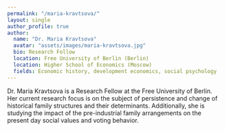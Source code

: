 ```yaml
---
permalink: "/maria-kravtsova/"
layout: single
author_profile: true
author:
  name: "Dr. Maria Kravtsova"
  avatar: "assets/images/maria-kravtsova.jpg"
  bio: Research Follow
  location: Free University of Berlin (Berlin)
  location: Higher School of Economics (Moscow)
  fields: Economic history, development economics, social psychology
---
```


Dr. Maria Kravtsova is a Research Fellow at the Free University of Berlin. Her current
research focus is on the subject of persistence and change of historical family structures
and their determinants. Additionally, she is studying the impact of the pre-industrial
family arrangements on the present day social values and voting behavior.
